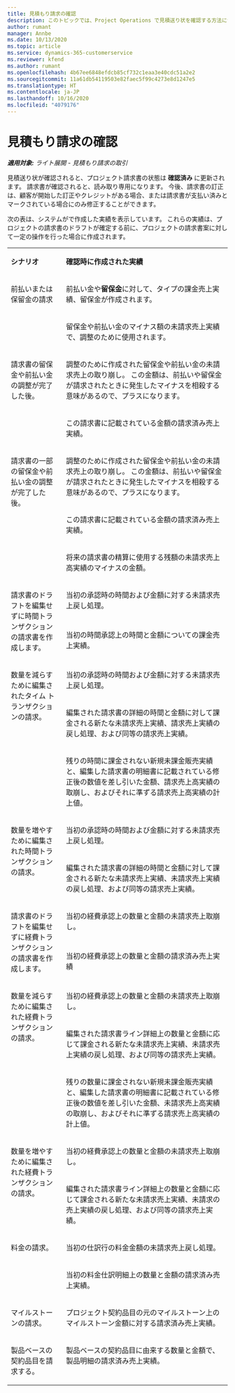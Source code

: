 ```yaml
---
title: 見積もり請求の確認
description: このトピックでは、Project Operations で見積送り状を確認する方法について解説します。
author: rumant
manager: Annbe
ms.date: 10/13/2020
ms.topic: article
ms.service: dynamics-365-customerservice
ms.reviewer: kfend
ms.author: rumant
ms.openlocfilehash: 4b67ee6848efdcb85cf732c1eaa3e40cdc51a2e2
ms.sourcegitcommit: 11a61db54119503e82faec5f99c4273e8d1247e5
ms.translationtype: HT
ms.contentlocale: ja-JP
ms.lasthandoff: 10/16/2020
ms.locfileid: "4079176"
---
```

# <a name="confirming-a-proforma-invoice"></a>見積もり請求の確認

_**適用対象:** ライト展開 - 見積もり請求の取引_


見積送り状が確認されると、プロジェクト請求書の状態は **確認済み** に更新されます。 請求書が確認されると、読み取り専用になります。 今後、請求書の訂正は、顧客が開始した訂正やクレジットがある場合、または請求書が支払い済みとマークされている場合にのみ修正することができます。

次の表は、システムがで作成した実績を表示しています。 これらの実績は、プロジェクトの請求書のドラフトが確定する前に、プロジェクトの請求書案に対して一定の操作を行った場合に作成されます。

<table border="0" cellspacing="0" cellpadding="0">
    <tbody>
        <tr>
            <td width="216" valign="top">
                <p>
                    <strong>シナリオ</strong>
                </p>
            </td>
            <td width="808" valign="top">
                <p>
                    <strong>確認時に作成された実績</strong>
                </p>
            </td>
        </tr>
        <tr>
            <td width="216" rowspan="2" valign="top">
                <p>
前払いまたは保留金の請求 </p>
            </td>
            <td width="408" valign="top">
                <p>
前払い金や<strong>留保金</strong>に対して、タイプの課金売上実績、留保金が作成されます。
                </p>
            </td>
        </tr>
        <tr>
            <td width="408" valign="top">
                <p>
留保金や前払い金のマイナス額の未請求売上実績で、調整のために使用されます。
                </p>
            </td>
        </tr>
        <tr>
            <td width="216" rowspan="2" valign="top">
                <p>
請求書の留保金や前払い金の調整が完了した後。
                </p>
            </td>
            <td width="408" valign="top">
                <p>
調整のために作成された留保金や前払い金の未請求売上の取り崩し。 この金額は、前払いや留保金が請求されたときに発生したマイナスを相殺する意味があるので、プラスになります。
                </p>
            </td>
        </tr>
        <tr>
            <td width="408" valign="top">
                <p>
この請求書に記載されている金額の請求済み売上実績。
                </p>
            </td>
        </tr>
        <tr>
            <td width="216" rowspan="3" valign="top">
                <p>
請求書の一部の留保金や前払い金の調整が完了した後。
                </p>
            </td>
            <td width="408" valign="top">
                <p>
調整のために作成された留保金や前払い金の未請求売上の取り崩し。 この金額は、前払いや留保金が請求されたときに発生したマイナスを相殺する意味があるので、プラスになります。
                </p>
            </td>
        </tr>
        <tr>
            <td width="408" valign="top">
                <p>
この請求書に記載されている金額の請求済み売上実績。
                </p>
            </td>
        </tr>
        <tr>
            <td width="408" valign="top">
                <p>
将来の請求書の精算に使用する残額の未請求売上高実績のマイナスの金額。
                </p>
            </td>
        </tr>
        <tr>
            <td width="216" rowspan="2" valign="top">
                <p>
請求書のドラフトを編集せずに時間トランザクションの請求書を作成します。
                </p>
            </td>
            <td width="408" valign="top">
                <p>
当初の承認時の時間および金額に対する未請求売上戻し処理。
                </p>
            </td>
        </tr>
        <tr>
            <td width="408" valign="top">
                <p>
当初の時間承認上の時間と金額についての課金売上実績。
                </p>
            </td>
        </tr>
        <tr>
            <td width="216" rowspan="3" valign="top">
                <p>
数量を減らすために編集されたタイム トランザクションの請求。
                </p>
            </td>
            <td width="408" valign="top">
                <p>
当初の承認時の時間および金額に対する未請求売上戻し処理。
                </p>
            </td>
        </tr>
        <tr>
            <td width="408" valign="top">
                <p>
編集された請求書の詳細の時間と金額に対して課金される新たな未請求売上実績、請求売上実績の戻し処理、および同等の請求売上実績。
                </p>
            </td>
        </tr>
        <tr>
            <td width="408" valign="top">
                <p>
残りの時間に課金されない新規未課金販売実績と、編集した請求書の明細書に記載されている修正後の数値を差し引いた金額、請求売上高実績の取崩し、およびそれに準ずる請求売上高実績の計上値。
                </p>
            </td>
        </tr>
        <tr>
            <td width="216" rowspan="2" valign="top">
                <p>
数量を増やすために編集された時間トランザクションの請求。
                </p>
            </td>
            <td width="408" valign="top">
                <p>
当初の承認時の時間および金額に対する未請求売上戻し処理。
                </p>
            </td>
        </tr>
        <tr>
            <td width="408" valign="top">
                <p>
編集された請求書の詳細の時間と金額に対して課金される新たな未請求売上実績、未請求売上実績の戻し処理、および同等の請求売上実績。
                </p>
            </td>
        </tr>
        <tr>
            <td width="216" rowspan="2" valign="top">
                <p>
請求書のドラフトを編集せずに経費トランザクションの請求書を作成します。
                </p>
            </td>
            <td width="408" valign="top">
                <p>
当初の経費承認上の数量と金額の未請求売上取崩し。
                </p>
            </td>
        </tr>
        <tr>
            <td width="408" valign="top">
                <p>
当初の経費承認上の数量と金額の請求済み売上実績 </p>
            </td>
        </tr>
        <tr>
            <td width="216" rowspan="3" valign="top">
                <p>
数量を減らすために編集された経費トランザクションの請求。
                </p>
            </td>
            <td width="408" valign="top">
                <p>
当初の経費承認上の数量と金額の未請求売上取崩し。
                </p>
            </td>
        </tr>
        <tr>
            <td width="408" valign="top">
                <p>
編集された請求書ライン詳細上の数量と金額に応じて課金される新たな未請求売上実績、未請求売上実績の戻し処理、および同等の請求売上実績。
                </p>
            </td>
        </tr>
        <tr>
            <td width="408" valign="top">
                <p>
残りの数量に課金されない新規未課金販売実績と、編集した請求書の明細書に記載されている修正後の数値を差し引いた金額、未請求売上高実績の取崩し、およびそれに準ずる請求売上高実績の計上値。
                </p>
            </td>
        </tr>
        <tr>
            <td width="216" rowspan="2" valign="top">
                <p>
数量を増やすために編集された経費トランザクションの請求。
                </p>
            </td>
            <td width="408" valign="top">
                <p>
当初の経費承認上の数量と金額の未請求売上取崩し。
                </p>
            </td>
        </tr>
        <tr>
            <td width="408" valign="top">
                <p>
編集された請求書ライン詳細上の数量と金額に応じて課金される新たな未請求売上実績、未請求の売上実績の戻し処理、および同等の請求売上実績。 
                </p>
            </td>
        </tr>
        <tr>
            <td width="216" rowspan="2" valign="top">
                <p>
料金の請求。
                </p>
            </td>
            <td width="408" valign="top">
                <p>
当初の仕訳行の料金金額の未請求売上戻し処理。
                </p>
            </td>
        </tr>
        <tr>
            <td width="408" valign="top">
                <p>
当初の料金仕訳明細上の数量と金額の請求済み売上実績。
                </p>
            </td>
        </tr>
        <tr>
            <td width="216" valign="top">
                <p>
マイルストーンの請求。
                </p>
            </td>
            <td width="408" valign="top">
                <p>
プロジェクト契約品目の元のマイルストーン上のマイルストーン金額に対する請求済み売上実績。
                </p>
            </td>
        </tr>
        <tr>
            <td width="216" valign="top">
                <p>
製品ベースの契約品目を請求する。
                </p>
            </td>
            <td width="408" valign="top">
                <p>
製品ベースの契約品目に由来する数量と金額で、製品明細の請求済み売上実績。
                </p>
            </td>
        </tr>
    </tbody>
</table>
